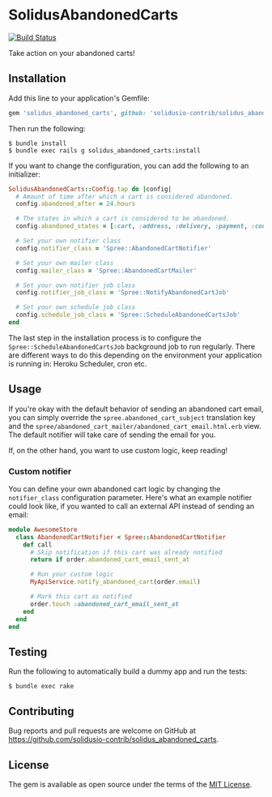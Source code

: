# SolidusAbandonedCarts

[![Build Status](https://travis-ci.org/solidusio-contrib/solidus_abandoned_carts.svg?branch=master)](https://travis-ci.org/solidusio-contrib/solidus_abandoned_carts)

Take action on your abandoned carts!

## Installation

Add this line to your application's Gemfile:

```ruby
gem 'solidus_abandoned_carts', github: 'solidusio-contrib/solidus_abandoned_carts'
```

Then run the following:

```console
$ bundle install
$ bundle exec rails g solidus_abandoned_carts:install
```

If you want to change the configuration, you can add the following to an initializer:

```ruby
SolidusAbandonedCarts::Config.tap do |config|
  # Amount of time after which a cart is considered abandoned.
  config.abandoned_after = 24.hours

  # The states in which a cart is considered to be abandoned.
  config.abandoned_states = [:cart, :address, :delivery, :payment, :confirm]

  # Set your own notifier class
  config.notifier_class = 'Spree::AbandonedCartNotifier'

  # Set your own mailer class
  config.mailer_class = 'Spree::AbandonedCartMailer'

  # Set your own notifier job class
  config.notifier_job_class = 'Spree::NotifyAbandonedCartJob'

  # Set your own schedule job class
  config.schedule_job_class = 'Spree::ScheduleAbandonedCartsJob'
end
```

The last step in the installation process is to configure the `Spree::ScheduleAbandonedCartsJob`
background job to run regularly. There are different ways to do this depending on the environment
your application is running in: Heroku Scheduler, cron etc.

## Usage

If you're okay with the default behavior of sending an abandoned cart email, you can simply override
the `spree.abandoned_cart_subject` translation key and the `spree/abandoned_cart_mailer/abandoned_cart_email.html.erb`
view. The default notifier will take care of sending the email for you.

If, on the other hand, you want to use custom logic, keep reading!

### Custom notifier

You can define your own abandoned cart logic by changing the `notifier_class` configuration
parameter. Here's what an example notifier could look like, if you wanted to call an external API
instead of sending an email:

```ruby
module AwesomeStore
  class AbandonedCartNotifier < Spree::AbandonedCartNotifier
    def call
      # Skip notification if this cart was already notified
      return if order.abandoned_cart_email_sent_at

      # Run your custom logic
      MyApiService.notify_abandoned_cart(order.email)

      # Mark this cart as notified
      order.touch :abandoned_cart_email_sent_at
    end
  end
end
```

## Testing

Run the following to automatically build a dummy app and run the tests:

```console
$ bundle exec rake
```

## Contributing

Bug reports and pull requests are welcome on GitHub at https://github.com/solidusio-contrib/solidus_abandoned_carts.

## License

The gem is available as open source under the terms of the [MIT License](https://opensource.org/licenses/MIT).
